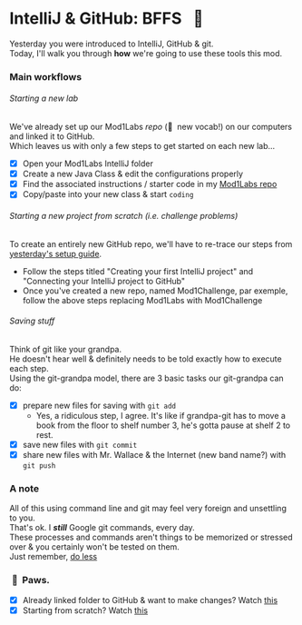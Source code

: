 # IntelliJ & GitHub: BFFS &nbsp; :two_men_holding_hands:
Yesterday you were introduced to IntelliJ, GitHub & git.\
Today, I'll walk you through **how** we're going to use these tools this mod.

### Main workflows
###### Starting a new lab
We've already set up our Mod1Labs _repo_ (:eyes:&nbsp; new vocab!) on our computers and linked it to GitHub.\
Which leaves us with only a few steps to get started on each new lab...
  - [x] Open your Mod1Labs IntelliJ folder
  - [x] Create a new Java Class & edit the configurations properly
  - [x] Find the associated instructions / starter code in my [Mod1Labs repo](https://github.com/mrWallaceMadeira/Mod1Labs)
  - [x] Copy/paste into your new class & start `coding`

###### Starting a new project from scratch (i.e. challenge problems)
To create an entirely new GitHub repo, we'll have to re-trace our steps from [yesterday's setup guide](https://github.com/mrWallaceMadeira/setupGuide).
  - Follow the steps titled "Creating your first IntelliJ project" and "Connecting your IntelliJ project to GitHub"
  - Once you've created a new repo, named Mod1Challenge, par exemple, follow the above steps replacing Mod1Labs with Mod1Challenge

###### Saving stuff
Think of git like your grandpa.\
He doesn't hear well & definitely needs to be told exactly how to execute each step.\
Using the git-grandpa model, there are 3 basic tasks our git-grandpa can do: 
  - [x] prepare new files for saving with `git add`
    - Yes, a ridiculous step, I agree. It's like if grandpa-git has to move a book from the floor to shelf number 3, he's gotta pause at shelf 2 to rest.
  - [x] save new files with `git commit`
  - [x] share new files with Mr. Wallace & the Internet (new band name?) with `git push`

### A note
All of this using command line and git may feel very foreign and unsettling to you.\
That's ok. I ***still*** Google git commands, every day.\
These processes and commands aren't things to be memorized or stressed over & you certainly won't be tested on them.\
Just remember, [do less](https://www.youtube.com/watch?v=PKIpCPS-oZc)


### &nbsp;:paw_prints:&nbsp; Paws.
- [x] Already linked folder to GitHub & want to make changes? Watch [this]()
- [x] Starting from scratch? Watch [this](https://themadeiraschool.sharepoint.com/sites/IntrotoCS/Shared%20Documents/General/Videos/workflow.mov)
